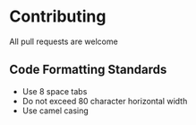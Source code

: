 # Contributing

All pull requests are welcome

## Code Formatting Standards

- Use 8 space tabs
- Do not exceed 80 character horizontal width
- Use camel casing
